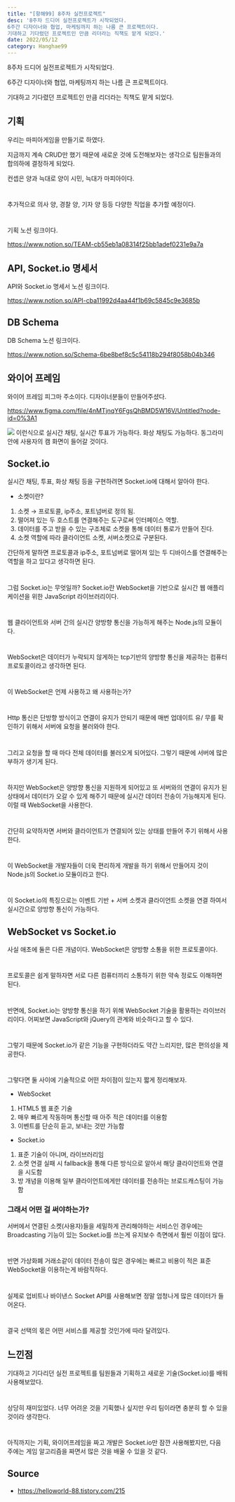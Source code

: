 ```yaml
---
title: "[항해99] 8주차 실전프로젝트"
desc: '8주차 드디어 실전프로젝트가 시작되었다.
6주간 디자이너와 협업, 마케팅까지 하는 나름 큰 프로젝트이다.
기대하고 기다렸던 프로젝트인 만큼 리더라는 직책도 맡게 되었다.'
date: 2022/05/12
category: Hanghae99
---
```


8주차 드디어 실전프로젝트가 시작되었다.

6주간 디자이너와 협업, 마케팅까지 하는 나름 큰 프로젝트이다.

기대하고 기다렸던 프로젝트인 만큼 리더라는 직책도 맡게 되었다.

## 기획
우리는 마피아게임을 만들기로 하였다.

지금까지 계속 CRUD만 했기 때문에 새로운 것에 도전해보자는 생각으로 팀원들과의 합의하에 결정하게 되었다.

컨셉은 양과 늑대로 양이 시민, 늑대가 마피아이다.
#
추가적으로 의사 양, 경찰 양, 기자 양 등등 다양한 직업을 추가할 예정이다.
#
기획 노션 링크이다.

https://www.notion.so/TEAM-cb55eb1a08314f25bb1adef0231e9a7a

## API, Socket.io 명세서
API와 Socket.io 명세서 노션 링크이다.

https://www.notion.so/API-cba11992d4aa44f1b69c5845c9e3685b

## DB Schema
DB Schema 노션 링크이다.

https://www.notion.so/Schema-6be8bef8c5c54118b294f8058b04b346

## 와이어 프레임
와이어 프레임 피그마 주소이다. 디자이너분들이 만들어주셨다.

https://www.figma.com/file/4nMTjnqY6FgsQhBMD5W16V/Untitled?node-id=0%3A1

![](https://velog.velcdn.com/images/le12352/post/06e93789-c20b-4c29-9485-3645b2c8f8f8/image.png)
이런식으로 실시간 채팅, 실시간 투표가 가능하다.
화상 채팅도 가능하다. 동그라미 안에 사용자의 캠 화면이 들어갈 것이다.

## Socket.io
실시간 채팅, 투표, 화상 채팅 등을 구현하려면 Socket.io에 대해서 알아야 한다.

- 소켓이란?
1. 소켓 → 프로토콜, ip주소, 포트넘버로 정의 됨.
2. 떨어져 있는 두 호스트를 연결해주는 도구로써 인터페이스 역할.
3. 데이터를 주고 받을 수 있는 구조체로 소켓을 통해 데이터 통로가 만들어 진다.
4. 소켓 역할에 따라 클라이언트 소켓, 서버소켓으로 구분된다.

간단하게 말하면 프로토콜과 ip주소, 포트넘버로 떨어져 있는 두 디바이스를 연결해주는 역할을 하고 있다고 생각하면 된다.
#
그럼 Socket.io는 무엇일까?
Socket.io란 WebSocket을 기반으로 실시간 웹 애플리케이션을 위한 JavaScript 라이브러리이다.
#
웹 클라이언트와 서버 간의 실시간 양방향 통신을 가능하게 해주는 Node.js의 모듈이다.
#
WebSocket은 데이터가 누락되지 않게하는 tcp기반의 양방향 통신을 제공하는 컴퓨터 프로토콜이라고 생각하면 된다.
#
이 WebSocket은 언제 사용하고 왜 사용하는가?
#
Http 통신은 단방향 방식이고 연결이 유지가 안되기 때문에 매번 업데이트 유/
무를 확인하기 위해서 서버에 요청을 불러와야 한다.
#
그리고 요청을 할 때 마다 전체 데이터를 불러오게 되어있다. 그렇기 때문에 서버에 많은 부하가 생기게 된다.
#
하지만 WebSocket은 양방향 통신을 지원하게 되어있고 또 서버와의 연결이 유지가 된 상태에서 데이터가 오갈 수 있게 해주기 때문에 실시간 데이터 전송이 가능해지게 된다. 이럴 때 WebSocket을 사용한다.
#
간단히 요약하자면 서버와 클라이언트가 연결되어 있는 상태를 만들어 주기 위해서 사용한다.
#
이 WebSocket을 개발자들이 더욱 편리하게 개발을 하기 위해서 만들어지 것이 Node.js의 Socket.io 모듈이라고 한다.
#
이 Socket.io의 특징으로는 이벤트 기반 + 서버 소켓과 클라이언트 소켓을 연결 하여서 실시간으로 양방향 통신이 가능하다.

## WebSocket vs Socket.io
사실 애초에 둘은 다른 개념이다. WebSocket은 양방향 소통을 위한 프로토콜이다. 
#
프로토콜은 쉽게 말하자면 서로 다른 컴퓨터끼리 소통하기 위한 약속 정로도 이해하면 된다.
#
반면에, Socket.io는 양방향 통신을 하기 위해 WebSocket 기술을 활용하는 라이브러리이다. 어찌보면 JavaScript와 jQuery의 관계와 비슷하다고 할 수 있다.
#
그렇기 때문에 Socket.io가 같은 기능을 구현하더라도 약간 느리지만, 많은 편의성을 제공한다.
#
그렇다면 둘 사이에 기술적으로 어떤 차이점이 있는지 짧게 정리해보자.

- WebSocket
1. HTML5 웹 표준 기술
2. 매우 빠르게 작동하며 통신할 때 아주 적은 데이터를 이용함
3. 이벤트를 단순히 듣고, 보내는 것만 가능함

- Socket.io
1. 표준 기술이 아니며, 라이브러리임
2. 소켓 연결 실패 시 fallback을 통해 다른 방식으로 알아서 해당 클라이언트와 연결을 시도함
3. 방 개념을 이용해 일부 클라이언트에게만 데이터를 전송하는 브로드캐스팅이 가능함

### 그래서 어떤 걸 써야하는가?
서버에서 연결된 소켓(사용자)들을 세밀하게 관리해야하는 서비스인 경우에는 Broadcasting 기능이 있는 Socket.io를 쓰는게 유지보수 측면에서 훨씬 이점이 많다.
#
반면 가상화폐 거래소같이 데이터 전송이 많은 경우에는 빠르고 비용이 적은 표준 WebSocket을 이용하는게 바람직하다. 
#
실제로 업비트나 바이낸스 Socket API를 사용해보면 정말 엄청나게 많은 데이터가 들어온다.
#
결국 선택의 몫은 어떤 서비스를 제공할 것인가에 따라 달려있다.

## 느낀점
기대하고 기다리던 실전 프로젝트를 팀원들과 기획하고 새로운 기술(Socket.io)를 배워 사용해보았다.
#
상당히 재미있었다. 너무 어려운 것을 기획했나 싶지만 우리 팀이라면 충분히 할 수 있을 것이라 생각한다.
#
아직까지는 기획, 와이어프레임을 짜고 개발은 Socket.io만 잠깐 사용해봤지만, 다음 주에는 게임 알고리즘을 짜면서 많은 것을 배울 수 있을 것 같다.

## Source
- https://helloworld-88.tistory.com/215


